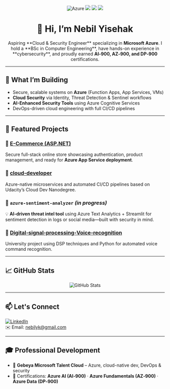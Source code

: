 
<p align="center">
  <img src="https://img.shields.io/badge/Illustration-Azure-0078D4?logo=microsoft-azure&logoColor=white" alt="Azure"/>
  <img src="https://img.shields.io/badge/Role-Cloud%20&%20Security%20Engineer-blue"/>
  <img src="https://img.shields.io/badge/Degree-BSc%20Elect.%20&%20Comp.%20Eng.-f0db4f"/>
  <img src="https://img.shields.io/badge/Certifications-AI‑900%20AZ‑900%20DP‑900-yellowgreen"/>
</p>

<h1 align="center">👋 Hi, I’m Nebil Yisehak</h1>

<p align="center">
Aspiring **Cloud & Security Engineer** specializing in <b>Microsoft Azure</b>.  
I hold a **BSc in Computer Engineering**, have hands-on experience in **cybersecurity**, and proudly earned <b>AI‑900, AZ‑900, and DP‑900</b> certifications.
</p>

---

## 🎯 What I’m Building

- Secure, scalable systems on **Azure** (Function Apps, App Services, VMs)  
- **Cloud Security** via Identity, Threat Detection & Sentinel workflows  
- **AI-Enhanced Security Tools** using Azure Cognitive Services  
- DevOps-driven cloud engineering with full CI/CD pipelines

---

## 🚀 Featured Projects

### 🔹 [E-Commerce (ASP.NET)](https://github.com/Nebil1/E-Commerce)  
Secure full-stack online store showcasing authentication, product management, and ready for **Azure App Service deployment**.

### 🔹 [cloud-developer](https://github.com/Nebil1/cloud-developer)  
Azure-native microservices and automated CI/CD pipelines based on Udacity’s Cloud Dev Nanodegree.

### 🔹 `azure-sentiment-analyzer` *(in progress)*  
💡 **AI-driven threat intel tool** using Azure Text Analytics + Streamlit for sentiment detection in logs or social media—built with security in mind.

### 🔹 [Digital‑signal‑processing‑Voice‑recognition](https://github.com/Nebil1/Digital-signal-processing-Voice-recognition)  
University project using DSP techniques and Python for automated voice command recognition.

---

## 📈 GitHub Stats

<!-- GitHub Readme Stats: show streaks, commits, languages -->
<p align="center">
  <img src="https://github-readme-stats.vercel.app/api?username=Nebil1&show_icons=true&theme=radical" alt="GitHub Stats"/>
</p>

---

## 📫 Let's Connect

[![LinkedIn](https://img.shields.io/badge/LinkedIn-Nebil%20Yisehak-blue?logo=linkedin)](https://www.linkedin.com/in/nebilyisehak/)  
✉️ Email: nebilyk@gmail.com

---

## 🎓 Professional Development

- 🎯 **Gebeya Microsoft Talent Cloud** – Azure, cloud-native dev, DevOps & security  
- 🏅 Certifications: **Azure AI (AI‑900)** · **Azure Fundamentals (AZ‑900)** · **Azure Data (DP‑900)**  
